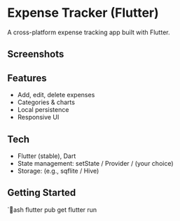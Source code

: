 ﻿# Expense Tracker (Flutter)

A cross-platform expense tracking app built with Flutter.

## Screenshots
<!-- Add images later: docs/screenshots/... -->

## Features
- Add, edit, delete expenses
- Categories & charts
- Local persistence
- Responsive UI

## Tech
- Flutter (stable), Dart
- State management: setState / Provider / (your choice)
- Storage: (e.g., sqflite / Hive)

## Getting Started
`ash
flutter pub get
flutter run
